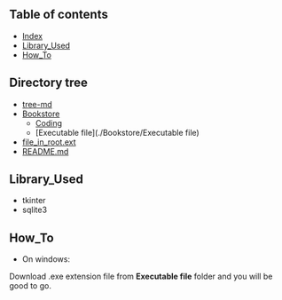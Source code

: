 ## Table of contents
* [Index](#index)
* [Library_Used](#library_used)
* [How_To](#how_to)

## Directory tree

 * [tree-md](./tree-md)
 * [Bookstore](./Bookstore)
   * [Coding](./Bookstore/Coding)
   * [Executable file](./Bookstore/Executable file)
 * [file_in_root.ext](./file_in_root.ext)
 * [README.md](./README.md)


## Library_Used
* tkinter
* sqlite3

## How_To
* On windows:

Download .exe extension file from **Executable file** folder and you will be good to go.
